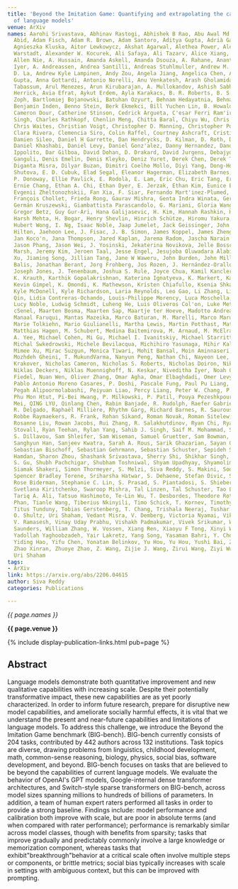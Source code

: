 ```yaml
---
title: 'Beyond the Imitation Game: Quantifying and extrapolating the capabilities
  of language models'
venue: ArXiv
names: Aarohi Srivastava, Abhinav Rastogi, Abhishek B Rao, Abu Awal Md Shoeb, Abubakar
  Abid, Adam Fisch, Adam R. Brown, Adam Santoro, Aditya Gupta, Adrià Garriga-Alonso,
  Agnieszka Kluska, Aitor Lewkowycz, Akshat Agarwal, Alethea Power, Alex Ray, Alex
  Warstadt, Alexander W. Kocurek, Ali Safaya, Ali Tazarv, Alice Xiang, Alicia Parrish,
  Allen Nie, A. Hussain, Amanda Askell, Amanda Dsouza, A. Rahane, Anantharaman S.
  Iyer, A. Andreassen, Andrea Santilli, Andreas Stuhlmuller, Andrew M. Dai, Andrew
  D. La, Andrew Kyle Lampinen, Andy Zou, Angela Jiang, Angelica Chen, Anh Vuong, Animesh
  Gupta, Anna Gottardi, Antonio Norelli, Anu Venkatesh, Arash Gholamidavoodi, Arfa
  Tabassum, Arul Menezes, Arun Kirubarajan, A. Mullokandov, Ashish Sabharwal, Austin
  Herrick, Avia Efrat, Aykut Erdem, Ayla Karakacs, B. R. Roberts, B. S. Loe, Barret
  Zoph, Bartlomiej Bojanowski, Batuhan Ozyurt, Behnam Hedayatnia, Behnam Neyshabur,
  Benjamin Inden, Benno Stein, Berk Ekmekci, Bill Yuchen Lin, B. Howald, Cameron Diao,
  Cameron Dour, Catherine Stinson, Cedrick Argueta, C'esar Ferri Ram'irez, Chandan
  Singh, Charles Rathkopf, Chenlin Meng, Chitta Baral, Chiyu Wu, Chris Callison-Burch,
  Chris Waites, Christian Voigt, Christopher D. Manning, Christopher Potts, C. Ramirez,
  Clara Rivera, Clemencia Siro, Colin Raffel, Courtney Ashcraft, Cristina Garbacea,
  Damien Sileo, Daniel H Garrette, Dan Hendrycks, D. Kilman, D. Roth, Daniel Freeman,
  Daniel Khashabi, Daniel Levy, Daniel Gonz'alez, Danny Hernandez, Danqi Chen, Daphne
  Ippolito, Dar Gilboa, David Dohan, D. Drakard, David Jurgens, Debajyoti Datta, Deep
  Ganguli, Denis Emelin, Denis Kleyko, Deniz Yuret, Derek Chen, Derek Tam, D. Hupkes,
  Diganta Misra, Dilyar Buzan, Dimitri Coelho Mollo, Diyi Yang, Dong-Ho Lee, Ekaterina
  Shutova, E. D. Cubuk, Elad Segal, Eleanor Hagerman, Elizabeth Barnes, Elizabeth
  P. Donoway, Ellie Pavlick, E. Rodolà, E. Lam, Eric Chu, Eric Tang, Erkut Erdem,
  Ernie Chang, Ethan A. Chi, Ethan Dyer, E. Jerzak, Ethan Kim, Eunice Engefu Manyasi,
  Evgenii Zheltonozhskii, Fan Xia, F. Siar, Fernando Mart'inez-Plumed, Francesca Happ'e,
  François Chollet, Frieda Rong, Gaurav Mishra, Genta Indra Winata, Gerard de Melo,
  Germán Kruszewski, Giambattista Parascandolo, G. Mariani, Gloria Wang, Gonzalo Jaimovitch-L'opez,
  Gregor Betz, Guy Gur-Ari, Hana Galijasevic, H. Kim, Hannah Rashkin, Hanna Hajishirzi,
  Harsh Mehta, H. Bogar, Henry Shevlin, Hinrich Schütze, Hiromu Yakura, Hongming Zhang,
  Hubert Wong, I. Ng, Isaac Noble, Jaap Jumelet, Jack Geissinger, John Kernion, Jacob
  Hilton, Jaehoon Lee, J. Fisac, J. B. Simon, James Koppel, James Zheng, James Zou,
  Jan Koco'n, Jana Thompson, Jared Kaplan, Jarema Radom, Jascha Narain Sohl-Dickstein,
  Jason Phang, Jason Wei, J. Yosinski, Jekaterina Novikova, Jelle Bosscher, Jenni
  Marsh, Jeremy Kim, Jeroen Taal, Jesse Engel, Jesujoba Oluwadara Alabi, Jiacheng
  Xu, Jiaming Song, Jillian Tang, Jane W Waweru, John Burden, John Miller, John U.
  Balis, Jonathan Berant, Jorg Frohberg, Jos Rozen, J. Hernández-Orallo, Joseph Boudeman,
  Joseph Jones, J. Tenenbaum, Joshua S. Rule, Joyce Chua, Kamil Kanclerz, Karen Livescu,
  K. Krauth, Karthik Gopalakrishnan, Katerina Ignatyeva, K. Markert, Kaustubh D. Dhole,
  Kevin Gimpel, K. Omondi, K. Mathewson, Kristen Chiafullo, Ksenia Shkaruta, K. Shridhar,
  Kyle McDonell, Kyle Richardson, Laria Reynolds, Leo Gao, Li Zhang, Liam Dugan, Lianhui
  Qin, Lidia Contreras-Ochando, Louis-Philippe Morency, Luca Moschella, Luca Lam,
  Lucy Noble, Ludwig Schmidt, Luheng He, Luis Oliveros Col'on, Luke Metz, Lutfi Kerem
  cSenel, Maarten Bosma, Maarten Sap, Maartje ter Hoeve, Madotto Andrea, M. Farooqi,
  Manaal Faruqui, Mantas Mazeika, Marco Baturan, M. Marelli, Marco Maru, M. Quintana,
  Marie Tolkiehn, Mario Giulianelli, Martha Lewis, Martin Potthast, Matthew Leavitt,
  Matthias Hagen, M. Schubert, Medina Baitemirova, M. Arnaud, M. McElrath, Michael
  A. Yee, Michael Cohen, Mi Gu, Michael I. Ivanitskiy, Michael Starritt, M. Strube,
  Michal Swkedrowski, Michele Bevilacqua, Michihiro Yasunaga, Mihir Kale, Mike Cain,
  Mimee Xu, Mirac Suzgun, Monica Tiwari, Mohit Bansal, Moin Aminnaseri, Mor Geva,
  Mozhdeh Gheini, T. MukundVarma, Nanyun Peng, Nathan Chi, Nayeon Lee, Neta Gur-Ari
  Krakover, Nicholas Cameron, Nicholas S. Roberts, Nicholas Doiron, Nikita Nangia,
  Niklas Deckers, Niklas Muennighoff, N. Keskar, Niveditha Iyer, Noah Constant, Noah
  Fiedel, Nuan Wen, Oliver Zhang, Omar Agha, Omar Elbaghdadi, Omer Levy, Owain Evans,
  Pablo Antonio Moreno Casares, P. Doshi, Pascale Fung, Paul Pu Liang, Paul Vicol,
  Pegah Alipoormolabashi, Peiyuan Liao, Percy Liang, Peter W. Chang, P. Eckersley,
  Phu Mon Htut, Pi-Bei Hwang, P. Milkowski, P. Patil, Pouya Pezeshkpour, P. Oli, Q.
  Mei, QING LYU, Qinlang Chen, Rabin Banjade, R. Rudolph, Raefer Gabriel, Rahel Habacker,
  R. Delgado, Raphaël Millière, Rhythm Garg, Richard Barnes, R. Saurous, Riku Arakawa,
  Robbe Raymaekers, R. Frank, Rohan Sikand, Roman Novak, Roman Sitelew, Ronan Le Bras,
  Rosanne Liu, Rowan Jacobs, Rui Zhang, R. Salakhutdinov, Ryan Chi, Ryan Lee, Ryan
  Stovall, Ryan Teehan, Rylan Yang, Sahib J. Singh, Saif M. Mohammad, Sajant Anand,
  S. Dillavou, Sam Shleifer, Sam Wiseman, Samuel Gruetter, Sam Bowman, S. Schoenholz,
  Sanghyun Han, Sanjeev Kwatra, Sarah A. Rous, Sarik Ghazarian, Sayan Ghosh, S. Casey,
  Sebastian Bischoff, Sebastian Gehrmann, Sebastian Schuster, Sepideh Sadeghi, S.
  Hamdan, Sharon Zhou, Shashank Srivastava, Sherry Shi, Shikhar Singh, Shima Asaadi,
  S. Gu, Shubh Pachchigar, Shubham Toshniwal, Shyam Upadhyay, Shyamolima Debnath,
  Siamak Shakeri, Simon Thormeyer, S. Melzi, Siva Reddy, S. Makini, Soo-hwan Lee,
  Spencer Bradley Torene, Sriharsha Hatwar, S. Dehaene, Stefan Divic, S. Ermon, Stella
  Rose Biderman, Stephanie C. Lin, S. Prasad, S. Piantadosi, S. Shieber, Summer Misherghi,
  Svetlana Kiritchenko, Swaroop Mishra, Tal Linzen, Tal Schuster, Tao Li, Tao Yu,
  Tariq A. Ali, Tatsuo Hashimoto, Te-Lin Wu, T. Desbordes, Theodore Rothschild, Thomas
  Phan, Tianle Wang, Tiberius Nkinyili, Timo Schick, T. Kornev, Timothy Telleen-Lawton,
  Titus Tunduny, Tobias Gerstenberg, T. Chang, Trishala Neeraj, Tushar Khot, Tyler
  O. Shultz, Uri Shaham, Vedant Misra, V. Demberg, Victoria Nyamai, Vikas Raunak,
  V. Ramasesh, Vinay Uday Prabhu, Vishakh Padmakumar, Vivek Srikumar, W. Fedus, W.
  Saunders, William Zhang, W. Vossen, Xiang Ren, Xiaoyu F Tong, Xinyi Wu, Xudong Shen,
  Yadollah Yaghoobzadeh, Yair Lakretz, Yang Song, Yasaman Bahri, Y. Choi, Yichi Yang,
  Yiding Hao, Yifu Chen, Yonatan Belinkov, Yu Hou, Yu Hou, Yushi Bai, Zachary Seid,
  Zhao Xinran, Zhuoye Zhao, Z. Wang, Zijie J. Wang, Zirui Wang, Ziyi Wu, Sahib Singh,
  Uri Shaham
tags:
- ArXiv
link: https://arxiv.org/abs/2206.04615
author: Siva Reddy
categories: Publications

---
```


*{{ page.names }}*

**{{ page.venue }}**

{% include display-publication-links.html pub=page %}

## Abstract

Language models demonstrate both quantitative improvement and new qualitative capabilities with increasing scale. Despite their potentially transformative impact, these new capabilities are as yet poorly characterized. In order to inform future research, prepare for disruptive new model capabilities, and ameliorate socially harmful effects, it is vital that we understand the present and near-future capabilities and limitations of language models. To address this challenge, we introduce the Beyond the Imitation Game benchmark (BIG-bench). BIG-bench currently consists of 204 tasks, contributed by 442 authors across 132 institutions. Task topics are diverse, drawing problems from linguistics, childhood development, math, common-sense reasoning, biology, physics, social bias, software development, and beyond. BIG-bench focuses on tasks that are believed to be beyond the capabilities of current language models. We evaluate the behavior of OpenAI's GPT models, Google-internal dense transformer architectures, and Switch-style sparse transformers on BIG-bench, across model sizes spanning millions to hundreds of billions of parameters. In addition, a team of human expert raters performed all tasks in order to provide a strong baseline. Findings include: model performance and calibration both improve with scale, but are poor in absolute terms (and when compared with rater performance); performance is remarkably similar across model classes, though with benefits from sparsity; tasks that improve gradually and predictably commonly involve a large knowledge or memorization component, whereas tasks that exhibit"breakthrough"behavior at a critical scale often involve multiple steps or components, or brittle metrics; social bias typically increases with scale in settings with ambiguous context, but this can be improved with prompting.